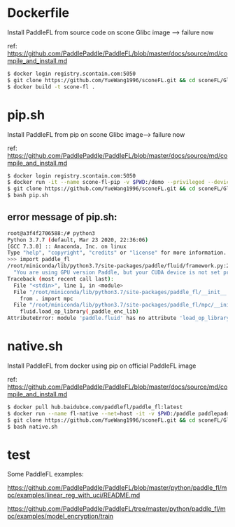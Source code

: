 # Dockerfile

Install PaddleFL from source code on scone Glibc image --> failure now

ref: https://github.com/PaddlePaddle/PaddleFL/blob/master/docs/source/md/compile_and_install.md

```bash
$ docker login registry.scontain.com:5050
$ git clone https://github.com/YueWang1996/sconeFL.git && cd sconeFL/Glibc
$ docker build -t scone-fl .
```

# pip.sh

Install PaddleFL from pip on scone Glibc image--> failure now

ref: https://github.com/PaddlePaddle/PaddleFL/blob/master/docs/source/md/compile_and_install.md

```bash
$ docker login registry.scontain.com:5050
$ docker run -it --name scone-fl-pip -v $PWD:/demo --privileged --device /dev/isgx registry.scontain.com:5050/lequocdo/scone-paddle:paddle-fl-1.8.0
$ git clone https://github.com/YueWang1996/sconeFL.git && cd sconeFL/Glibc
$ bash pip.sh
```

## error message of pip.sh:

```bash
root@a3f4f2706588:/# python3
Python 3.7.7 (default, Mar 23 2020, 22:36:06)
[GCC 7.3.0] :: Anaconda, Inc. on linux
Type "help", "copyright", "credits" or "license" for more information.
>>> import paddle_fl
/root/miniconda/lib/python3.7/site-packages/paddle/fluid/framework.py:299: UserWarning: You are using GPU version Paddle, but your CUDA device is not set properly. CPU device will be used by default.
  "You are using GPU version Paddle, but your CUDA device is not set properly. CPU device will be used by default."
Traceback (most recent call last):
  File "<stdin>", line 1, in <module>
  File "/root/miniconda/lib/python3.7/site-packages/paddle_fl/__init__.py", line 15, in <module>
    from . import mpc
  File "/root/miniconda/lib/python3.7/site-packages/paddle_fl/mpc/__init__.py", line 59, in <module>
    fluid.load_op_library(_paddle_enc_lib)
AttributeError: module 'paddle.fluid' has no attribute 'load_op_library'
```

# native.sh

Install PaddleFL from docker using pip on official PaddleFL image

ref: https://github.com/PaddlePaddle/PaddleFL/blob/master/docs/source/md/compile_and_install.md

```bash
$ docker pull hub.baidubce.com/paddlefl/paddle_fl:latest
$ docker run --name fl-native --net=host -it -v $PWD:/paddle paddlepaddle/paddlefl:latest /bin/bash
$ git clone https://github.com/YueWang1996/sconeFL.git && cd sconeFL/Glibc
$ bash native.sh
```

# test

Some PaddleFL examples:

https://github.com/PaddlePaddle/PaddleFL/blob/master/python/paddle_fl/mpc/examples/linear_reg_with_uci/README.md

https://github.com/PaddlePaddle/PaddleFL/tree/master/python/paddle_fl/mpc/examples/model_encryption/train

